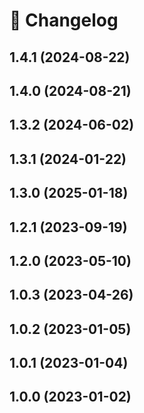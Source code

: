 # 🚀 Changelog

## 1.4.1 (2024-08-22)

## 1.4.0 (2024-08-21)

## 1.3.2 (2024-06-02)

## 1.3.1 (2024-01-22)

## 1.3.0 (2025-01-18)

## 1.2.1 (2023-09-19)

## 1.2.0 (2023-05-10)

## 1.0.3 (2023-04-26)

## 1.0.2 (2023-01-05)

## 1.0.1 (2023-01-04)

## 1.0.0 (2023-01-02)